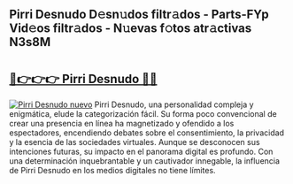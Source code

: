 ## Pirri Desnudo D𝚎sn𝚞dos filtr𝚊dos - Parts-FYp Vid𝚎os filtr𝚊dos - N𝚞evas f𝚘tos atr𝚊ctivas N3s8M

# <h2><a href="http://mb2w0c.tromn.icu/?c=Pirri+Desnudo">🔗👉👉👉 Pirri Desnudo 🔗🔗</a></h2>

[![Pirri Desnudo nuevo](https://i.imgur.com/pEAQMta.gif)](http://mb2w0c.tromn.icu/?c=Pirri+Desnudo)
Pirri Desnudo, una personalidad compleja y enigmática, elude la categorización fácil. Su forma poco convencional de crear una presencia en línea ha magnetizado y ofendido a los espectadores, encendiendo debates sobre el consentimiento, la privacidad y la esencia de las sociedades virtuales. Aunque se desconocen sus intenciones futuras, su impacto en el panorama digital es profundo. Con una determinación inquebrantable y un cautivador innegable, la influencia de Pirri Desnudo en los medios digitales no tiene límites.
